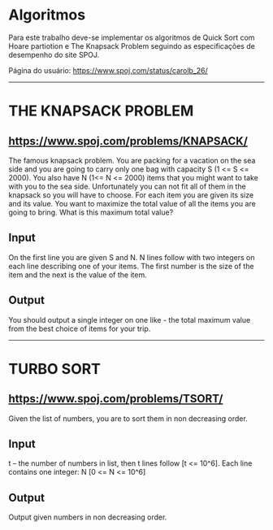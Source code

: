 # Algoritmos 

Para este trabalho deve-se implementar os algoritmos de Quick Sort com Hoare partiotion e The Knapsack Problem seguindo as especificações de desempenho do site SPOJ.

Página do usuário:
https://www.spoj.com/status/carolb_26/
____
# THE KNAPSACK PROBLEM
## https://www.spoj.com/problems/KNAPSACK/

The famous knapsack problem. You are packing for a vacation on the sea side and you are going to carry only one bag with capacity S (1 <= S <= 2000). You also have N (1<= N <= 2000) items that you might want to take with you to the sea side. Unfortunately you can not fit all of them in the knapsack so you will have to choose. For each item you are given its size and its value. You want to maximize the total value of all the items you are going to bring. What is this maximum total value?
## Input

On the first line you are given S and N. N lines follow with two integers on each line describing one of your items. The first number is the size of the item and the next is the value of the item.
## Output

You should output a single integer on one like - the total maximum value from the best choice of items for your trip. 
____
# TURBO SORT
## https://www.spoj.com/problems/TSORT/

Given the list of numbers, you are to sort them in non decreasing order.

## Input

t – the number of numbers in list, then t lines follow [t <= 10^6].
Each line contains one integer: N [0 <= N <= 10^6]
## Output

Output given numbers in non decreasing order.
